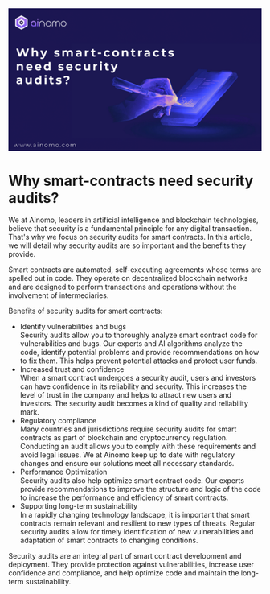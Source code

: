 <img src="https://github.com/ainomodatalab/news/blob/afcf217acad2f074d9d56e75eaa05d708040b666/24.10.2024/image.png" alt="image">
<br>
<h1>Why smart-contracts need security audits?
</h1>
<p>We at Ainomo, leaders in artificial intelligence and blockchain technologies, believe that security is a fundamental principle for any digital transaction. That's why we focus on security audits for smart contracts. In this article, we will detail why security audits are so important and the benefits they provide.
</p>
<p>Smart contracts are automated, self-executing agreements whose terms are spelled out in code. They operate on decentralized blockchain networks and are designed to perform transactions and operations without the involvement of intermediaries. 
</p>
<p>Benefits of security audits for smart contracts:
</p>
<ul>
<li>Identify vulnerabilities and bugs</br>Security audits allow you to thoroughly analyze  smart contract code for vulnerabilities and bugs. Our experts and AI algorithms analyze the code, identify potential problems and provide recommendations on how to fix them. This helps prevent potential attacks and protect user funds.
</li>
<li>Increased trust and confidence</br>When a smart contract undergoes a security audit, users and investors can have confidence in its reliability and security. This increases the level of trust in the company and helps to attract new users and investors. The security audit becomes a kind of quality and reliability mark.
</li>
<li>Regulatory compliance</br>Many countries and jurisdictions require security audits for smart contracts as part of blockchain and cryptocurrency regulation. Conducting an audit allows you to comply with these requirements and avoid legal issues. We at Ainomo keep up to date with regulatory changes and ensure our solutions meet all necessary standards.
</li>
<li>Performance Optimization</br>Security audits also help optimize smart contract code. Our experts provide recommendations to improve the structure and logic of the code to increase the performance and efficiency of smart contracts.
</li>
<li>Supporting long-term sustainability</br>In a rapidly changing technology landscape, it is important that smart contracts remain relevant and resilient to new types of threats. Regular security audits allow for timely identification of new vulnerabilities and adaptation of smart contracts to changing conditions.
</li>
</ul>
<p>Security audits are an integral part of smart contract development and deployment. They provide protection against vulnerabilities, increase user confidence and compliance, and help optimize code and maintain the long-term sustainability.</p>
